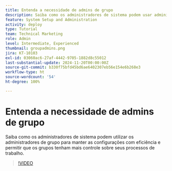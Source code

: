 ```yaml
---
title: Entenda a necessidade de admins de grupo
description: Saiba como os administradores de sistema podem usar administradores de grupo para ajudar a manter as configurações do [!DNL Workfront] e, ao mesmo tempo, conceder aos grupos mais controle sobre o trabalho.
feature: System Setup and Administration
activity: deploy
type: Tutorial
team: Technical Marketing
role: Admin
level: Intermediate, Experienced
thumbnail: groupadmins.png
jira: KT-10103
exl-id: 03060ac6-27af-4442-9705-1882d8c55012
last-substantial-update: 2024-11-20T00:00:00Z
source-git-commit: b330f75bfd45bd6ae6402307eb56e154e6b268e3
workflow-type: ht
source-wordcount: '54'
ht-degree: 100%

---
```


# Entenda a necessidade de admins de grupo

Saiba como os administradores de sistema podem utilizar os administradores de grupo para manter as configurações com eficiência e permitir que os grupos tenham mais controle sobre seus processos de trabalho.

>[!VIDEO](https://video.tv.adobe.com/v/3439328/?quality=12&learn=on&enablevpops&captions=por_br)


